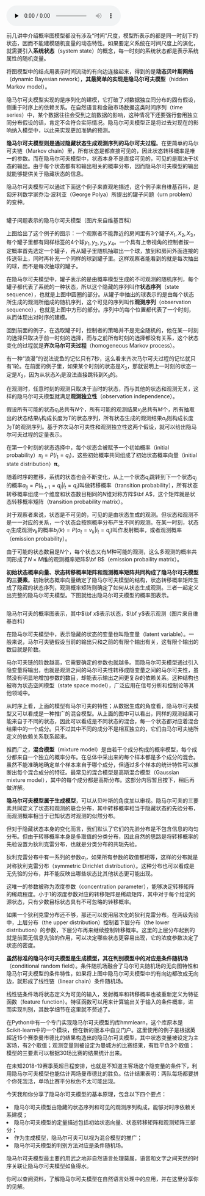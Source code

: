 <audio id="audio" title="33 | 序列化建模：隐马尔可夫模型" controls="" preload="none"><source id="mp3" src="https://static001.geekbang.org/resource/audio/b3/76/b36f517336604cf184f5f365013cc276.mp3"></audio>

前几讲中介绍概率图模型都没有涉及“时间”尺度，模型所表示的都是同一时刻下的状态，因而不能建模随机变量的动态特性。如果要定义系统在时间尺度上的演化，就需要引入**系统状态**（system state）的概念，每一时刻的系统状态都是表示系统属性的随机变量。

将图模型中的结点用表示时间流动的有向边连接起来，得到的是**动态贝叶斯网络**（dynamic Bayesian nework），**其最简单的实现是隐马尔可夫模型**（hidden Markov model）。

隐马尔可夫模型实现的是序列化的建模，它打破了对数据独立同分布的固有假设，侧重于时序上的依赖关系。在自然语言和金融市场数据这类时间序列（time series）中，某个数据往往会受到之前数据的影响，这种情况下还要强行套用独立同分布假设的话，肯定不会符合实际情况。隐马尔可夫模型正是将过去对现在的影响纳入模型中，以此来实现更加准确的预测。

**隐马尔可夫模型则是通过隐藏状态生成观测序列的马尔可夫过程**。在更简单的马尔可夫链（Markov chain）里，所有状态是都直接可见的，因此状态转移概率是唯一的参数。而在隐马尔可夫模型中，状态本身不是直接可见的，可见的是取决于状态的输出。由于每个状态都有和输出相关的概率分布，因而隐马尔可夫模型的输出就能够提供关于隐藏状态的信息。

隐马尔可夫模型可以通过下面这个例子来直观地描述，这个例子来自维基百科，是匈牙利数学家乔治·波利亚（George Polya）所提出的罐子问题（urn problem）的变种。

<img src="https://static001.geekbang.org/resource/image/0f/51/0f4c47cfcddb28cfd888891bdddc4d51.png" alt="" />

罐子问题表示的隐马尔可夫模型（图片来自维基百科）

上图给出了这个例子的图示：一个观察者不能靠近的房间里有3个罐子$X_1, X_2, X_3$，每个罐子里都有同样标签的4个球$y_1, y_2, y_3, y_4$。一个具有上帝视角的控制者按一定概率首先选定一个罐子，再从罐子里随机抽取出一个球，放到和房间外面连接的传送带上，同时再补充一个同样的球到罐子里。这样观察者能看到的就是每次抽出的球，而不是每次抽球的罐子。

在隐马尔可夫模型中，罐子表示的是由概率模型生成的不可观测的随机序列，每个罐子都代表了系统的一种状态，所以这个隐藏的序列叫作**状态序列**（state sequence），也就是上图中圆圈的部分。从罐子中抽出的球表示的是由每个状态所生成的观测所组成的随机序列，这个可见的序列叫作**观测序列**（observation sequence），也就是上图中方形的部分。序列中的每个位置都代表了一个时刻，从而体现出对时序的建模。

回到前面的例子，在选取罐子时，控制者的策略并不是完全随机的，他在某一时刻的选择只取决于前一时刻的选择，而与之前所有时刻的选择都没有关系，这个状态变化的过程就是**齐次马尔可夫过程**（homogeneous Markov process）。

有一种“浪漫”的说法说鱼的记忆只有7秒，这么看来齐次马尔可夫过程的记忆就只有1轮。在前面的例子里，如果某个时刻的状态是$X_3$，那就说明上一时刻的状态一定是$X_2$，因为从状态$X_1$是没法直接跳转到$X_3$的。

在观测时，任意时刻的观测只取决于当时的状态，而与其他的状态和观测无关，这样的隐马尔可夫模型就满足**观测独立性**（observation independence）。

假设所有可能的状态$q_i$总共有$N$个，所有可能的观测结果$v_j$总共有$M$个，所有抽取出的状态结果$i_t$构成长度为$T$的状态序列，所有状态生成的观测结果$o_t$则构成长度为$T$的观测序列。基于齐次马尔可夫性和观测独立性这两个假设，就可以给出隐马尔可夫过程的定量表示。

在第一个时刻的状态选择中，每个状态会被赋予一个初始概率（initial probability）$\pi_i = P(i_1 = q_i)$，这些初始概率共同组成了初始状态概率向量（initial state distribution）$\boldsymbol \pi$。

随着时序的推移，系统的状态也会不断变化，从上一个状态$q_i$跳转到下一个状态$q_j$的概率$a_{ij} = P(i_{t + 1} = q_j | i_t = q_i)$叫做转移概率（transition probability），所有状态转移概率组成一个维度和状态数目相同的$N$维对称方阵$\bf A$，这个矩阵就是状态转移概率矩阵（transition probability matrix）。

对于观察者来说，状态是不可见的，可见的是由状态生成的观测。但状态和观测不是一一对应的关系，一个状态会按照概率分布产生不同的观测。在某一时刻，状态$q_j$生成观测$v_k$的概率$b_j(k) = P(o_t = v_k | i_t = q_j)$叫作发射概率，或者观测概率（emission probability）。

由于可能的状态数目是$N$个，每个状态又有$M$种可能的观测，这么多观测的概率共同形成了$N \times M$维的观测概率矩阵$\bf B$（emission probaility matrix）。

**初始状态概率向量、状态转移概率矩阵和观测概率矩阵共同构成了隐马尔可夫模型的三要素**。初始状态概率向量确定了隐马尔可夫模型的结构，状态转移概率矩阵生成了隐藏的状态序列，观测概率矩阵则确定了如何从状态生成观测。三者一起定义出完整的隐马尔可夫模型。下图就给出隐马尔可夫模型的概率图表示。

<img src="https://static001.geekbang.org/resource/image/ce/db/cea8105d25c0cc39235eda14f6b618db.png" alt="" />

隐马尔可夫的概率图表示，其中$\bf x$表示状态，$\bf y$表示观测（图片来自维基百科）

在隐马尔可夫模型中，表示隐藏的状态的变量也叫隐变量（latent variable）。一般来说，马尔可夫链假设当前的输出只和之前的有限个输出有关，这有限个输出的数目就是阶数。

马尔可夫链的阶数越高，它需要确定的参数也就越多。而隐马尔可夫模型通过引入隐变量将输出，也就是观测之间的马尔可夫性转移成隐变量之间的马尔可夫性，虽然没有明显地增加参数的数目，却能表示输出之间更复杂的依赖关系。这种结构也被称为状态空间模型（state space model），广泛应用在信号分析和控制论等其他领域中。

从时序上看，上面的模型有马尔可夫的特性；从数据生成的角度看，隐马尔可夫模型又可以看成是一种推广的混合模型。从上面的图中可以看出，同样的观测结果可能来自于不同的状态，因此可以看成是不同状态的混合，每一个状态都对应着混合结果中的一个成分。只不过其中不同的成分不是相互独立的，它们由马尔可夫链所定义的依赖关系联系起来。

推而广之，**混合模型**（mixture model）是由若干个成分构成的概率模型，每个成分都来自一个独立的概率分布。在总体中采出来的每个样本都是多个成分的混合。虽然不能准确地确定单个样本来自于哪个成分，但通过多个样本的统计特性可以推断出每个混合成分的特征。最常见的混合模型是高斯混合模型（Gaussian mixture model），其中的每个成分都是高斯分布。这部分内容暂且按下，稍后再做详解。

**隐马尔可夫模型属于生成模型**，可以从贝叶斯的角度加以审视。隐马尔可夫的三要素共同定义了状态和观测的联合分布，其中转移概率相当于隐藏状态的先验分布，而观测概率相当于已知状态时观测的似然分布。

但对于隐藏状态本身的变化而言，我们默认了它们的先验分布是不包含信息的均匀分布。但由于转移概率本身是多取值的分类分布，因此自然的思路是将转移概率的先验设置为狄利克雷分布，也就是分类分布的共轭先验。

狄利克雷分布中有一系列的参数$\alpha_i$，如果所有参数的取值都相等，这样的分布就是对称狄利克雷分布（symmetric Dirichlet distribution）。这种分布也可以看成是无先验的分布，并不能反映出哪些状态比其他状态更可能出现。

这唯一的参数被称为浓度参数（concentration parameter），能够决定转移矩阵的稀疏程度。小于1的浓度参数对应的转移矩阵是稀疏矩阵，其中对于每个给定的源状态，只有少数目标状态具有不可忽略的转移概率。

如果一个狄利克雷分布还不够，那还可以使用层次化的狄利克雷分布。在两级先验中，上层分布（the upper distribution）控制着下层分布（the lower distribution）的参数，下层分布再来继续控制转移概率。这里的上层分布起到的就是前面无信息先验的作用，可以决定哪些状态更容易出现，它的浓度参数决定了状态的密度。

**虽然标准的隐马尔可夫模型是生成模型，其在判别模型中的对应是条件随机场**（conditional random field）。条件随机场融合了马尔可夫随机场的无向图特性和隐马尔可夫模型的条件特性，如果将上图中隐马尔可夫模型中的有向边都改成无向边，就形成了线性链（linear chain）条件随机场。

线性链条件场将状态定义为可见的输入，发射概率和转移概率也被重新定义为特征函数（feature function）。特征函数可以用来计算输出关于输入的条件概率，进而实现判别，其数学细节在这里就不赘述了。

在Python中有一个专门实现隐马尔可夫模型的库hmmlearn，这个库原本是Scikit-learn中的一个模块，但在新的版本中自立门户。这里使用的例子是根据英超近15个赛季曼市德比的结果构造出的隐马尔可夫模型，其中状态变量被设定为主客场，有2个取值；观测变量则被设定为曼城方的比赛结果，有胜平负3个取值；模型的三要素可以根据30场比赛的结果统计出来。

在未知2018-19赛季英超日程安排，也就是不知道主客场这个隐变量的条件下，利用隐马尔可夫模型也能估计两场曼市德比的胜负。估计结果表明：两队每场都要拼个你死我活，单场比赛平分秋色不太可能出现。

今天我和你分享了隐马尔可夫模型的基本原理，包含以下四个要点：

<li>
隐马尔可夫模型由隐藏的状态序列和可见的观测序列构成，能够对时序依赖关系建模；
</li>
<li>
隐马尔可夫模型的定量描述包括初始状态向量、状态转移矩阵和观测矩阵三部分；
</li>
<li>
作为生成模型，隐马尔可夫可以视为混合模型的推广；
</li>
<li>
隐马尔可夫模型的判别方法对应是条件随机场。
</li>

隐马尔可夫模型最主要的用武之地非自然语言处理莫属，语音和文字之间天然的时序关联让隐马尔可夫模型如鱼得水。

你可以查阅资料，了解隐马尔可夫模型在自然语言处理中的应用，并在这里分享你的见解。

<img src="https://static001.geekbang.org/resource/image/d6/5f/d6a7bbe8213c2292b072cd5157d9e45f.jpg" alt="" />


